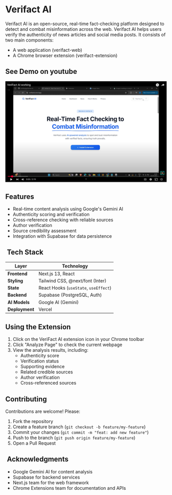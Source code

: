 # Verifact AI



Verifact AI is an open-source, real-time fact-checking platform designed to detect and combat misinformation across the web.  Verifact AI helps users verify the authenticity of news articles and social media posts. It consists of two main components:

- A web application (verifact-web)
- A Chrome browser extension (verifact-extension)


## See Demo on youtube

[![Watch the demo](/verifact-web/public/cover.png)](https://youtu.be/bQNepG3mrLM)



## Features

- Real-time content analysis using Google's Gemini AI
- Authenticity scoring and verification
- Cross-reference checking with reliable sources
- Author verification
- Source credibility assessment
- Integration with Supabase for data persistence



##  Tech Stack

| Layer          | Technology                            |
| -------------- | ------------------------------------- |
| **Frontend**   | Next.js 13, React                     |
| **Styling**    | Tailwind CSS, @next/font (Inter)      |
| **State**      | React Hooks (`useState`, `useEffect`) |
| **Backend**    | Supabase (PostgreSQL, Auth)           |
| **AI Models**  | Google AI (Gemini)                    |
| **Deployment** | Vercel                                |



## Using the Extension

1. Click on the VeriFact AI extension icon in your Chrome toolbar
2. Click "Analyze Page" to check the current webpage
3. View the analysis results, including:
   - Authenticity score
   - Verification status
   - Supporting evidence
   - Related credible sources
   - Author verification
   - Cross-referenced sources



## Contributing

Contributions are welcome! Please:

1. Fork the repository
2. Create a feature branch (`git checkout -b feature/my-feature`)
3. Commit your changes (`git commit -m "feat: add new feature"`)
4. Push to the branch (`git push origin feature/my-feature`)
5. Open a Pull Request



##  Acknowledgments

- Google Gemini AI for content analysis
- Supabase for backend services
- Next.js team for the web framework
- Chrome Extensions team for documentation and APIs

